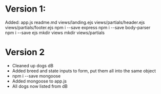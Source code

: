 # Version 1:
Added:
   app.js
   readme.md
   views/landing.ejs
   views/partials/header.ejs
   views/partials/footer.ejs
npm i --save express
npm i --save body-parser
npm i --save ejs
mkdir views
mkdir views/partials

# Version 2
- Cleaned up dogs dB
- Added breed and state inputs to form, put them all into the same object
- npm i --save mongoose
- Added mongoose to app.js
- All dogs now listed from dB